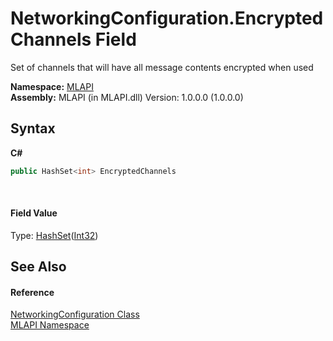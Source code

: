 # NetworkingConfiguration.EncryptedChannels Field
 

Set of channels that will have all message contents encrypted when used

**Namespace:**&nbsp;<a href="N_MLAPI">MLAPI</a><br />**Assembly:**&nbsp;MLAPI (in MLAPI.dll) Version: 1.0.0.0 (1.0.0.0)

## Syntax

**C#**<br />
``` C#
public HashSet<int> EncryptedChannels
```

<br />

#### Field Value
Type: <a href="http://msdn2.microsoft.com/en-us/library/bb359438" target="_blank">HashSet</a>(<a href="http://msdn2.microsoft.com/en-us/library/td2s409d" target="_blank">Int32</a>)

## See Also


#### Reference
<a href="T_MLAPI_NetworkingConfiguration">NetworkingConfiguration Class</a><br /><a href="N_MLAPI">MLAPI Namespace</a><br />